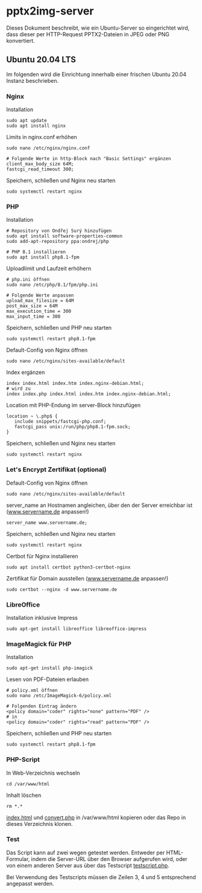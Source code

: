 # pptx2img-server
Dieses Dokument beschreibt, wie ein Ubuntu-Server so eingerichtet wird, dass dieser per HTTP-Request PPTX2-Dateien in JPEG oder PNG konvertiert.

## Ubuntu 20.04 LTS
Im folgenden wird die Einrichtung innerhalb einer frischen Ubuntu 20.04 Instanz beschrieben.

### Nginx
Installation
```
sudo apt update
sudo apt install nginx
```

Limits in nginx.conf erhöhen
```
sudo nano /etc/nginx/nginx.conf

# Folgende Werte in http-Block nach "Basic Settings" ergänzen
client_max_body_size 64M;
fastcgi_read_timeout 300;
```

Speichern, schließen und Nginx neu starten
```
sudo systemctl restart nginx
```

### PHP
Installation
```
# Repository von Ondřej Surý hinzufügen
sudo apt install software-properties-common
sudo add-apt-repository ppa:ondrej/php

# PHP 8.1 installieren
sudo apt install php8.1-fpm
```

Uploadlimit und Laufzeit erhöhern
```
# php.ini öffnen
sudo nano /etc/php/8.1/fpm/php.ini

# Folgende Werte anpassen
upload_max_filesize = 64M
post_max_size = 64M
max_execution_time = 300
max_input_time = 300
```

Speichern, schließen und PHP neu starten
```
sudo systemctl restart php8.1-fpm
```

Default-Config von Nginx öffnen
```
sudo nano /etc/nginx/sites-available/default
```

Index ergänzen
```
index index.html index.htm index.nginx-debian.html;
# wird zu 
index index.php index.html index.htm index.nginx-debian.html;
```

Location mit PHP-Endung im server-Block hinzufügen
```
location ~ \.php$ {
   include snippets/fastcgi-php.conf;
   fastcgi_pass unix:/run/php/php8.1-fpm.sock;
}
```

Speichern, schließen und Nginx neu starten
```
sudo systemctl restart nginx
```

### Let's Encrypt Zertifikat (optional)

Default-Config von Nginx öffnen
```
sudo nano /etc/nginx/sites-available/default
```

server_name an Hostnamen angleichen, über den der Server erreichbar ist (www.servername.de anpassen!)
```
server_name www.servername.de;
```

Speichern, schließen und Nginx neu starten
```
sudo systemctl restart nginx
```

Certbot für Nginx installieren
```
sudo apt install certbot python3-certbot-nginx
```

Zertifikat für Domain ausstellen (www.servername.de anpassen!)
```
sudo certbot --nginx -d www.servername.de
```

### LibreOffice
Installation inklusive Impress
```
sudo apt-get install libreoffice libreoffice-impress
```

### ImageMagick für PHP
Installation
```
sudo apt-get install php-imagick
```

Lesen von PDF-Dateien erlauben
```
# policy.xml öffnen
sudo nano /etc/ImageMagick-6/policy.xml

# Folgenden Eintrag ändern
<policy domain="coder" rights="none" pattern="PDF" />
# in
<policy domain="coder" rights="read" pattern="PDF" />
````

Speichern, schließen und PHP neu starten
```
sudo systemctl restart php8.1-fpm
```

### PHP-Script
In Web-Verzeichnis wechseln
```
cd /var/www/html
```

Inhalt löschen
```
rm *.*
```

[index.html](index.html) und [convert.php](convert.php) in /var/www/html kopieren oder das Repo in dieses Verzeichnis klonen.

### Test
Das Script kann auf zwei wegen getestet werden. Entweder per HTML-Formular, indem die Server-URL über den Browser aufgerufen wird, oder von einem anderen Server aus über das Testscript [testscript.php](testscript.php).

Bei Verwendung des Testscripts müssen die Zeilen 3, 4 und 5 entsprechend angepasst werden.
